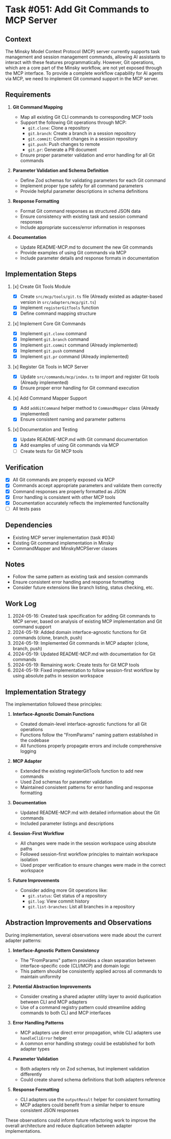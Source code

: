 # Task #051: Add Git Commands to MCP Server

## Context

The Minsky Model Context Protocol (MCP) server currently supports task management and session management commands, allowing AI assistants to interact with these features programmatically. However, Git operations, which are a core part of the Minsky workflow, are not yet exposed through the MCP interface. To provide a complete workflow capability for AI agents via MCP, we need to implement Git command support in the MCP server.

## Requirements

1. **Git Command Mapping**

   - Map all existing Git CLI commands to corresponding MCP tools
   - Support the following Git operations through MCP:
     - `git.clone`: Clone a repository
     - `git.branch`: Create a branch in a session repository
     - `git.commit`: Commit changes in a session repository
     - `git.push`: Push changes to remote
     - `git.pr`: Generate a PR document
   - Ensure proper parameter validation and error handling for all Git commands

2. **Parameter Validation and Schema Definition**

   - Define Zod schemas for validating parameters for each Git command
   - Implement proper type safety for all command parameters
   - Provide helpful parameter descriptions in schema definitions

3. **Response Formatting**

   - Format Git command responses as structured JSON data
   - Ensure consistency with existing task and session command responses
   - Include appropriate success/error information in responses

4. **Documentation**
   - Update README-MCP.md to document the new Git commands
   - Provide examples of using Git commands via MCP
   - Include parameter details and response formats in documentation

## Implementation Steps

1. [x] Create Git Tools Module

   - [x] Create `src/mcp/tools/git.ts` file (Already existed as adapter-based version in `src/adapters/mcp/git.ts`)
   - [x] Implement `registerGitTools` function
   - [x] Define command mapping structure

2. [x] Implement Core Git Commands

   - [x] Implement `git.clone` command
   - [x] Implement `git.branch` command
   - [x] Implement `git.commit` command (Already implemented)
   - [x] Implement `git.push` command
   - [x] Implement `git.pr` command (Already implemented)

3. [x] Register Git Tools in MCP Server

   - [x] Update `src/commands/mcp/index.ts` to import and register Git tools (Already implemented)
   - [x] Ensure proper error handling for Git command execution

4. [x] Add Command Mapper Support

   - [x] Add `addGitCommand` helper method to `CommandMapper` class (Already implemented)
   - [x] Ensure consistent naming and parameter patterns

5. [x] Documentation and Testing
   - [x] Update README-MCP.md with Git command documentation
   - [x] Add examples of using Git commands via MCP
   - [ ] Create tests for Git MCP tools

## Verification

- [x] All Git commands are properly exposed via MCP
- [x] Commands accept appropriate parameters and validate them correctly
- [x] Command responses are properly formatted as JSON
- [x] Error handling is consistent with other MCP tools
- [x] Documentation accurately reflects the implemented functionality
- [ ] All tests pass

## Dependencies

- Existing MCP server implementation (task #034)
- Existing Git command implementation in Minsky
- CommandMapper and MinskyMCPServer classes

## Notes

- Follow the same pattern as existing task and session commands
- Ensure consistent error handling and response formatting
- Consider future extensions like branch listing, status checking, etc.

## Work Log

1. 2024-05-16: Created task specification for adding Git commands to MCP server, based on analysis of existing MCP implementation and Git command support
2. 2024-05-19: Added domain interface-agnostic functions for Git commands (clone, branch, push)
3. 2024-05-19: Implemented Git commands in MCP adapter (clone, branch, push)
4. 2024-05-19: Updated README-MCP.md with documentation for Git commands
5. 2024-05-19: Remaining work: Create tests for Git MCP tools
6. 2024-05-19: Fixed implementation to follow session-first workflow by using absolute paths in session workspace

## Implementation Strategy

The implementation followed these principles:

1. **Interface-Agnostic Domain Functions**

   - Created domain-level interface-agnostic functions for all Git operations
   - Functions follow the "FromParams" naming pattern established in the codebase
   - All functions properly propagate errors and include comprehensive logging

2. **MCP Adapter**

   - Extended the existing registerGitTools function to add new commands
   - Used Zod schemas for parameter validation
   - Maintained consistent patterns for error handling and response formatting

3. **Documentation**

   - Updated README-MCP.md with detailed information about the Git commands
   - Included parameter listings and descriptions

4. **Session-First Workflow**

   - All changes were made in the session workspace using absolute paths
   - Followed session-first workflow principles to maintain workspace isolation
   - Used proper verification to ensure changes were made in the correct workspace

5. **Future Improvements**
   - Consider adding more Git operations like:
     - `git.status`: Get status of a repository 
     - `git.log`: View commit history
     - `git.list-branches`: List all branches in a repository

## Abstraction Improvements and Observations

During implementation, several observations were made about the current adapter patterns:

1. **Interface-Agnostic Pattern Consistency**

   - The "FromParams" pattern provides a clean separation between interface-specific code (CLI/MCP) and domain logic
   - This pattern should be consistently applied across all commands to maintain uniformity

2. **Potential Abstraction Improvements**

   - Consider creating a shared adapter utility layer to avoid duplication between CLI and MCP adapters
   - Use of a command registry pattern could streamline adding commands to both CLI and MCP interfaces

3. **Error Handling Patterns**

   - MCP adapters use direct error propagation, while CLI adapters use `handleCliError` helper
   - A common error handling strategy could be established for both adapter types

4. **Parameter Validation**

   - Both adapters rely on Zod schemas, but implement validation differently
   - Could create shared schema definitions that both adapters reference

5. **Response Formatting**
   - CLI adapters use the `outputResult` helper for consistent formatting
   - MCP adapters could benefit from a similar helper to ensure consistent JSON responses

These observations could inform future refactoring work to improve the overall architecture and reduce duplication between adapter implementations.
